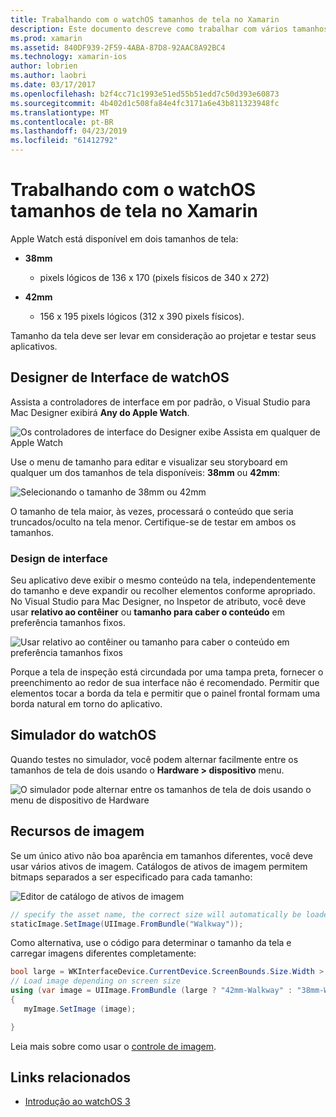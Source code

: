 ```yaml
---
title: Trabalhando com o watchOS tamanhos de tela no Xamarin
description: Este documento descreve como trabalhar com vários tamanhos de tela de watchOS. Ele discute o Designer de Interface de watchOS simulador, watchOS e recursos de imagem.
ms.prod: xamarin
ms.assetid: 840DF939-2F59-4ABA-87D8-92AAC8A92BC4
ms.technology: xamarin-ios
author: lobrien
ms.author: laobri
ms.date: 03/17/2017
ms.openlocfilehash: b2f4cc71c1993e51ed55b51edd7c50d393e60873
ms.sourcegitcommit: 4b402d1c508fa84e4fc3171a6e43b811323948fc
ms.translationtype: MT
ms.contentlocale: pt-BR
ms.lasthandoff: 04/23/2019
ms.locfileid: "61412792"
---
```

# <a name="working-with-watchos-screen-sizes-in-xamarin"></a>Trabalhando com o watchOS tamanhos de tela no Xamarin

Apple Watch está disponível em dois tamanhos de tela:

- **38mm**
  - pixels lógicos de 136 x 170 (pixels físicos de 340 x 272)

- **42mm**
  - 156 x 195 pixels lógicos (312 x 390 pixels físicos).

Tamanho da tela deve ser levar em consideração ao projetar e testar seus aplicativos.

## <a name="watchos-interface-designer"></a>Designer de Interface de watchOS

Assista a controladores de interface em por padrão, o Visual Studio para Mac Designer exibirá **Any do Apple Watch**.

![](screen-sizes-images/screen-any-sml.png "Os controladores de interface do Designer exibe Assista em qualquer de Apple Watch")

Use o menu de tamanho para editar e visualizar seu storyboard em qualquer um dos tamanhos de tela disponíveis: **38mm** ou **42mm**:

![](screen-sizes-images/screen-menu-sml.png "Selecionando o tamanho de 38mm ou 42mm")

O tamanho de tela maior, às vezes, processará o conteúdo que seria truncados/oculto na tela menor.
Certifique-se de testar em ambos os tamanhos.


### <a name="interface-design"></a>Design de interface

Seu aplicativo deve exibir o mesmo conteúdo na tela, independentemente do tamanho e deve expandir ou recolher elementos conforme apropriado. No Visual Studio para Mac Designer, no Inspetor de atributo, você deve usar **relativo ao contêiner** ou **tamanho para caber o conteúdo** em preferência tamanhos fixos.

![](screen-sizes-images/sizeattributepanel-sml.png "Usar relativo ao contêiner ou tamanho para caber o conteúdo em preferência tamanhos fixos")

Porque a tela de inspeção está circundada por uma tampa preta, fornecer o preenchimento ao redor de sua interface não é recomendado. Permitir que elementos tocar a borda da tela e permitir que o painel frontal formam uma borda natural em torno do aplicativo.


## <a name="watchos-simulator"></a>Simulador do watchOS

Quando testes no simulador, você podem alternar facilmente entre os tamanhos de tela de dois usando o **Hardware > dispositivo** menu.

![](screen-sizes-images/simulator.png "O simulador pode alternar entre os tamanhos de tela de dois usando o menu de dispositivo de Hardware")


## <a name="image-resources"></a>Recursos de imagem

Se um único ativo não boa aparência em tamanhos diferentes, você deve usar vários ativos de imagem. Catálogos de ativos de imagem permitem bitmaps separados a ser especificado para cada tamanho:

![](screen-sizes-images/images-xcassets.png "Editor de catálogo de ativos de imagem")

```csharp
// specify the asset name, the correct size will automatically be loaded
staticImage.SetImage(UIImage.FromBundle("Walkway"));
```

Como alternativa, use o código para determinar o tamanho da tela e carregar imagens diferentes completamente:

```csharp
bool large = WKInterfaceDevice.CurrentDevice.ScreenBounds.Size.Width > 136.0;
// Load image depending on screen size
using (var image = UIImage.FromBundle (large ? "42mm-Walkway" : "38mm-Walkway"))
{
   myImage.SetImage (image);

}
```

Leia mais sobre como usar o [controle de imagem](~/ios/watchos/user-interface/image.md).



## <a name="related-links"></a>Links relacionados

- [Introdução ao watchOS 3](~/ios/watchos/platform/introduction-to-watchos3/index.md)
